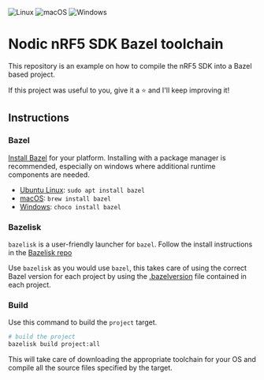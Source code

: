![Linux](https://github.com/d-asnaghi/bazel-nordic-sdk/workflows/Linux/badge.svg)
![macOS](https://github.com/d-asnaghi/bazel-nordic-sdk/workflows/macOS/badge.svg)
![Windows](https://github.com/d-asnaghi/bazel-nordic-sdk/workflows/Windows/badge.svg)

# Nodic nRF5 SDK Bazel toolchain

This repository is an example on how to compile the nRF5 SDK into a Bazel based project.

If this project was useful to you, give it a ⭐️ and I'll keep improving it!

## Instructions

### Bazel

[Install Bazel](https://docs.bazel.build/versions/master/install.html) for your platform. Installing with a package manager is recommended, especially on windows where additional runtime components are needed.

- [Ubuntu Linux](https://docs.bazel.build/versions/master/install-ubuntu.html): `sudo apt install bazel`
- [macOS](https://docs.bazel.build/versions/master/install-os-x.html): `brew install bazel`
- [Windows](https://docs.bazel.build/versions/master/install-windows.html): `choco install bazel`

### Bazelisk

`bazelisk` is a user-friendly launcher for `bazel`. Follow the install instructions in the [Bazelisk repo](https://github.com/bazelbuild/bazelisk)

Use `bazelisk` as you would use `bazel`, this takes care of using the correct Bazel version for each project by using the [.bazelversion](./.bazelversion) file contained in each project.


### Build

Use this command to build the `project` target.

```bash
# build the project
bazelisk build project:all
```

This will take care of downloading the appropriate toolchain for your OS and compile all the source files specified by the target.
